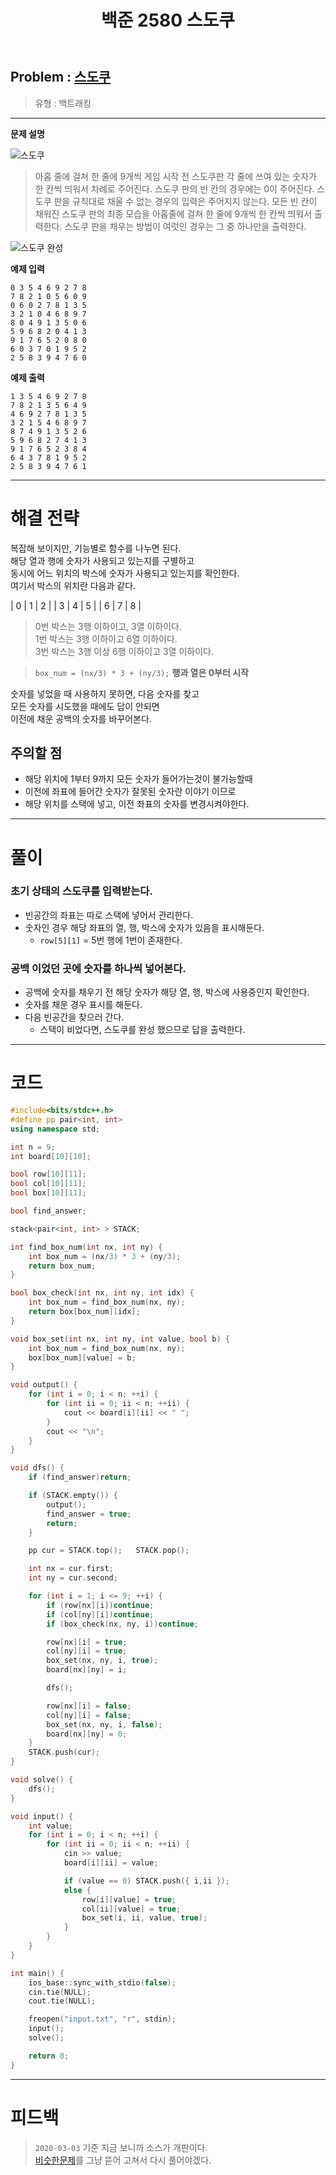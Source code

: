 ﻿---
title: 백준 2580 스도쿠
categories:
- PS

tags:
- baekjoon
- PS
- Problem Solve
- KOI
- Backtracking
---


## Problem : [스도쿠](https://www.acmicpc.net/problem/2580)
> 유형 : 백트래킹

---


**문제 설명**

![스도쿠](https://www.acmicpc.net/upload/images/jF1kwmQaGGRM3t9ESvpTvW34kCnB2.png)
> 아홉 줄에 걸쳐 한 줄에 9개씩 게임 시작 전 스도쿠판 각 줄에 쓰여 있는 숫자가 한 칸씩 띄워서 차례로 주어진다. 스도쿠 판의 빈 칸의 경우에는 0이 주어진다. 스도쿠 판을 규칙대로 채울 수 없는 경우의 입력은 주어지지 않는다.
> 모든 빈 칸이 채워진 스도쿠 판의 최종 모습을 아홉줄에 걸쳐 한 줄에 9개씩 한 칸씩 띄워서 출력한다.
스도쿠 판을 채우는 방법이 여럿인 경우는 그 중 하나만을 출력한다.

![스도쿠 완성](https://www.acmicpc.net/upload/images/fjCQBE3QI9BMGeiClrtwkHy3jeGPNi.png)


**예제 입력**

```
0 3 5 4 6 9 2 7 8
7 8 2 1 0 5 6 0 9
0 6 0 2 7 8 1 3 5
3 2 1 0 4 6 8 9 7
8 0 4 9 1 3 5 0 6
5 9 6 8 2 0 4 1 3
9 1 7 6 5 2 0 8 0
6 0 3 7 0 1 9 5 2
2 5 8 3 9 4 7 6 0
```

**예제 출력**

```
1 3 5 4 6 9 2 7 8
7 8 2 1 3 5 6 4 9
4 6 9 2 7 8 1 3 5
3 2 1 5 4 6 8 9 7
8 7 4 9 1 3 5 2 6
5 9 6 8 2 7 4 1 3
9 1 7 6 5 2 3 8 4
6 4 3 7 8 1 9 5 2
2 5 8 3 9 4 7 6 1
```

---


# 해결 전략

> 
복잡해 보이지만, 기능별로 함수를 나누면 된다.  
해당 열과 행에 숫자가 사용되고 있는지를 구별하고  
동시에 어느 위치의 박스에 숫자가 사용되고 있는지를 확인한다.  
여기서 박스의 위치란 다음과 같다.  

| 0 | 1 | 2 |
| 3 | 4 | 5 |
| 6 | 7 | 8 |

> 0번 박스는 3행 이하이고, 3열 이하이다.  
1번 박스는 3행 이하이고 6열 이하이다.  
3번 박스는 3행 이상 6행 이하이고 3열 이하이다.  

> `box_num = (nx/3) * 3 + (ny/3);`  **행과 열은 0부터 시작**



>
숫자를 넣었을 때 사용하지 못하면, 다음 숫자를 찾고  
모든 숫자를 시도했을 때에도 답이 안되면  
이전에 채운 공백의 숫자를 바꾸어본다.  




## 주의할 점

* 해당 위치에 1부터 9까지 모든 숫자가 들어가는것이 불가능할때
* 이전에 좌표에 들어간 숫자가 잘못된 숫자란 이야기 이므로
* 해당 위치를 스택에 넣고, 이전 좌표의 숫자를 변경시켜야한다.


---



# 풀이

### 초기 상태의 스도쿠를 입력받는다.
* 빈공간의 좌표는 따로 스택에 넣어서 관리한다.
* 숫자인 경우 해당 좌표의 열, 행, 박스에 숫자가 있음을 표시해둔다.
	* `row[5][1]` = 5번 행에 1번이 존재한다.



### 공백 이었던 곳에 숫자를 하나씩 넣어본다.
* 공백에 숫자를 채우기 전 해당 숫자가 해당 열, 행, 박스에 사용중인지 확인한다.
* 숫자를 채운 경우 표시를 해둔다.
* 다음 빈공간을 찾으러 간다.
	* 스택이 비었다면, 스도쿠를 완성 했으므로 답을 출력한다.

---

# 코드

```c++
#include<bits/stdc++.h>
#define pp pair<int, int>
using namespace std;

int n = 9;
int board[10][10];

bool row[10][11];
bool col[10][11];
bool box[10][11];

bool find_answer;

stack<pair<int, int> > STACK;

int find_box_num(int nx, int ny) {
	int box_num = (nx/3) * 3 + (ny/3);
	return box_num;
}

bool box_check(int nx, int ny, int idx) {
	int box_num = find_box_num(nx, ny);
	return box[box_num][idx];
}

void box_set(int nx, int ny, int value, bool b) {
	int box_num = find_box_num(nx, ny);
	box[box_num][value] = b;
}

void output() {
	for (int i = 0; i < n; ++i) {
		for (int ii = 0; ii < n; ++ii) {
			cout << board[i][ii] << " ";
		}
		cout << "\n";
	}
}

void dfs() {
	if (find_answer)return;

	if (STACK.empty()) {
		output();
		find_answer = true;
		return;
	}

	pp cur = STACK.top();	STACK.pop();

	int nx = cur.first;
	int ny = cur.second;

	for (int i = 1; i <= 9; ++i) {
		if (row[nx][i])continue;
		if (col[ny][i])continue;
		if (box_check(nx, ny, i))continue;

		row[nx][i] = true;
		col[ny][i] = true;
		box_set(nx, ny, i, true);
		board[nx][ny] = i;

		dfs();

		row[nx][i] = false;
		col[ny][i] = false;
		box_set(nx, ny, i, false);
		board[nx][ny] = 0;
	}
	STACK.push(cur);
}

void solve() {
	dfs();
}

void input() {
	int value;
	for (int i = 0; i < n; ++i) {
		for (int ii = 0; ii < n; ++ii) {
			cin >> value;
			board[i][ii] = value;

			if (value == 0) STACK.push({ i,ii });
			else {
				row[i][value] = true;
				col[ii][value] = true;
				box_set(i, ii, value, true);
			}
		}
	}
}

int main() {
	ios_base::sync_with_stdio(false);
	cin.tie(NULL);
	cout.tie(NULL);

	freopen("input.txt", "r", stdin);
	input();
	solve();

	return 0;
}
```


---


# 피드백

> `2020-03-03` 기준 지금 보니까 소스가 개판이다.  
[비슷한문제](https://www.acmicpc.net/problem/2239)를 그냥 뜯어 고쳐서 다시 풀어야겠다.


